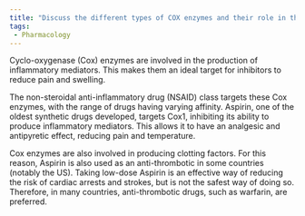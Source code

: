 ```yaml
---
title: "Discuss the different types of COX enzymes and their role in the production of inflammatory mediators."
tags:
 - Pharmacology
---
```

Cyclo-oxygenase (Cox) enzymes are involved in the production of inflammatory mediators. This makes them an ideal target for inhibitors to reduce pain and swelling. 

The non-steroidal anti-inflammatory drug (NSAID) class targets these Cox enzymes, with the range of drugs having varying affinity. Aspirin, one of the oldest synthetic drugs developed, targets Cox1, inhibiting its ability to produce inflammatory mediators. This allows it to have an analgesic and antipyretic effect, reducing pain and temperature. 

Cox enzymes are also involved in producing clotting factors. For this reason, Aspirin is also used as an anti-thrombotic in some countries (notably the US). Taking low-dose Aspirin is an effective way of reducing the risk of cardiac arrests and strokes, but is not the safest way of doing so. Therefore, in many countries, anti-thrombotic drugs, such as warfarin, are preferred. 
